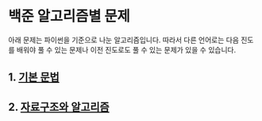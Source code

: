 # 백준 알고리즘별 문제

아래 문제는 파이썬을 기준으로 나눈 알고리즘입니다. 따라서 다른 언어로는 다음 진도를 배워야 풀 수 있는 문제나 이전 진도로도 풀 수 있는 문제가 있을 수 있습니다.

## 1. [기본 문법](./basic/basic.md)


## 2. [자료구조와 알고리즘](./algorithm/algorithm.md)
